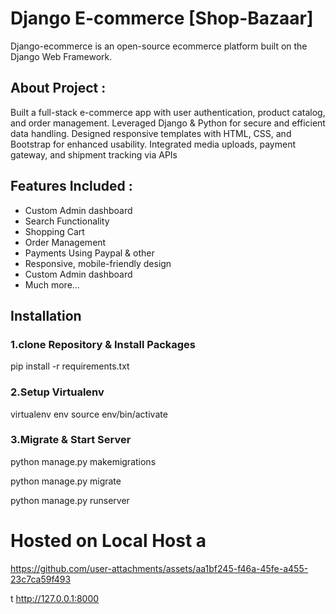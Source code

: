 # Django E-commerce [Shop-Bazaar]
Django-ecommerce is an open-source ecommerce platform built on the Django Web Framework.

## About Project :
Built a full-stack e-commerce app with user authentication, product catalog, and order management. 
Leveraged Django & Python for secure and efficient data handling.
Designed responsive templates with HTML, CSS, and Bootstrap for enhanced usability. 
Integrated media uploads, payment gateway, and shipment tracking via APIs

## Features Included :
* Custom Admin dashboard
* Search Functionality
* Shopping Cart
* Order Management
* Payments Using Paypal & other
* Responsive, mobile-friendly design
* Custom Admin dashboard
* Much more...











## Installation

### 1.clone Repository & Install Packages

pip install -r requirements.txt

### 2.Setup Virtualenv

virtualenv env
source env/bin/activate

### 3.Migrate & Start Server

python manage.py makemigrations

python manage.py migrate

python manage.py runserver


# Hosted on Local Host a

https://github.com/user-attachments/assets/aa1bf245-f46a-45fe-a455-23c7ca59f493

t http://127.0.0.1:8000 


